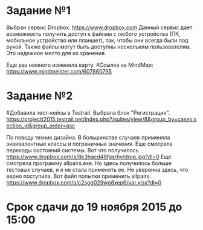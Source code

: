 # Задание №1
Выбран сервис Dropbox. https://www.dropbox.com
Данный сервис дает возможность получить доступ к файлам с любого устройства (ПК, мобильное устройство или планшет), так, чтобы они всегда были под рукой. Также файлы могут быть доступны нескольким пользователям. Это надежное место для их хранения.

Еще раз немного изменила карту.
#Ссылка на MindMap: https://www.mindmeister.com/607860795

# Задание №2
#Добавила тест-кейсы в Testrail. 
Выбрала блок "Регистрация".
https://projectt2015.testrail.net/index.php?/suites/view/8&group_by=cases:section_id&group_order=asс

По поводу техник дизайна. В большинстве случаев применяла эквивалентные классы и пограничные значения. Еще смотрела переходы состояний системы. Вот что получилось https://www.dropbox.com/s/8k3hgcd48fgsrhy/drop.jpg?dl=0
Еще смотрела программу allpairs.exe. Но здесь получилось больше тестовых случаев, и я не стала применять ее. Не уверенна здесь, что верно поступила. Вот файл попытки применить allpairs. https://www.dropbox.com/s/c2sgg029wg8xep6/var.xlsx?dl=0



# Срок сдачи до 19 ноября 2015 до 15:00
